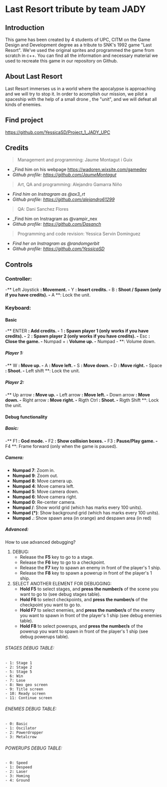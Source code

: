 ﻿# Last Resort tribute by team JADY

## Introduction
This game has been created by 4 students of UPC, CITM on the Game Design and Development degree as a tribute to SNK's 1992 game "Last Resort".
We've used the original sprites and programmed the game from scratch in c++.
You can find all the information and necessary material we used to recreate this game in our repository on Github.

## About Last Resort
Last Resort immerses us in a world where the apocalypse is approaching and we will try to stop it.
In order to acomplish our mission, we pilot a spaceship with the help of a small drone , the "unit",
and we will defeat all kinds of enemies.

## Find project
https://github.com/YessicaSD/Project_1_JADY_UPC

## Credits

> Management and programming: Jaume Montagut i Guix
* _Find him on his webpage https://wadoren.wixsite.com/gamedev
* _Github profile: https://github.com/JaumeMontagut_

> Art, QA and programming: Alejandro Gamarra Niño
* _Find him on Instragram as @ax3_rt_
* _Github profile: https://github.com/alejandro61299_

> QA: Dani Sanchez Flores
* _Find him on Instragram as @vampir_nex
* _Github profile: https://github.com/Dasanch_

> Programming and code revision: Yessica Servin Dominguez          
* _Find her on Instragram as @randomgerbit_
* _Github profile: https://github.com/YessicaSD_

## Controls
### Controller:
-** Left Joystick **: Movement.
-** Y **: Insert credits.
-** B **: Shoot / Spawn (only if you have credits).
-** A **: Lock the unit.

### Keyboard:
#### Basic
-** ENTER **: Add credits.
-** 1 **: Spawn player 1 (only works if you have credits). 
-** 2 **: Spawn player 2 (only works if you have credits).
-** Esc **: Close the game.
-** Numpad + **: Volume up.
-** Numpad - **: Volume down.

##### Player 1:
-** W **: Move up.
-** A **: Move left.
-** S **: Move down.
-** D **: Move right.
-** Space **: Shoot.
-** Left shift **: Lock the unit.

##### Player 2:
-** Up arrow **: Move up.
-** Left arrow **: Move left.
-** Down arrow **: Move down.
-** Right arrow **: Move right.
-** Rigth Ctrl **: Shoot.
-** Rigth Shift **: Lock the unit.

#### Debug functionality
##### Basic:
-** F1 **: God mode.
-** F2 **: Show collision boxes.
-** F3 **: Pause/Play game.
-** F4 **: Frame forward (only when the game is paused).

##### Camera:
- **Numpad 7**: Zoom in.
- **Numpad 9**: Zoom out.
- **Numpad 8**: Move camera up.
- **Numpad 4**: Move camera left.
- **Numpad 5**: Move camera down.
- **Numpad 6**: Move camera right.
- **Numpad 0**: Re-center camera.
- **Numpad /**: Show world grid (which has marks every 100 units).
- **Numpad (*)**: Show background grid (which has marks every 100 units).
- **Numpad .**: Show spawn area (in orange) and despawn area (in red)

##### Advanced:
How to use advanced debugging?
1. DEBUG:
   - Release the **F5** key to go to a stage.
   - Release the **F6** key to go to a checkpoint.
   - Release the **F7** key to spawn an enemy in front of the player's 1 ship.
   - Release the **F8** key to spawn a powerup in front of the player's 1 ship.
2. SELECT ANOTHER ELEMENT FOR DEBUGGING:
   - **Hold F5** to select stages, and **press the number/s** of the scene you want to go to (see debug stages table).
   - **Hold F6** to select checkpoints, and **press the number/s** of the checkpoint you want to go to.
   - **Hold F7** to select enemies, and **press the number/s** of the enemy you want to spawn in front of the player's 1 ship (see debug enemies table).
   - **Hold F8** to select powerups, and **press the number/s** of the powerup you want to spawn in front of the player's 1 ship (see debug powerups table).

###### STAGES DEBUG TABLE:
	- 1: Stage 1
	- 2: Stage 2
	- 5: Stage 5
	- 6: Win
	- 7: Lose
	- 8: Neo geo screen
	- 9: Title screen
	- 10: Ready screen
	- 11: Continue screen

###### ENEMIES DEBUG TABLE:
	- 0: Basic
	- 1: Oscilator
	- 2: Powerdropper
	- 3: Metalcrow

###### POWERUPS DEBUG TABLE:
	- 0: Speed
	- 1: Despeed
	- 2: Laser
	- 3: Homing
	- 4: Ground